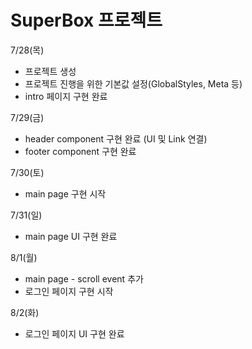 # SuperBox 프로젝트

7/28(목)
* 프로젝트 생성
* 프로젝트 진행을 위한 기본값 설정(GlobalStyles, Meta 등)
* intro 페이지 구현 완료

7/29(금)
* header component 구현 완료 (UI 및 Link 연결)
* footer component 구현 완료

7/30(토)
* main page 구현 시작

7/31(일)
* main page UI 구현 완료

8/1(월)
* main page - scroll event 추가
* 로그인 페이지 구현 시작

8/2(화)
* 로그인 페이지 UI 구현 완료